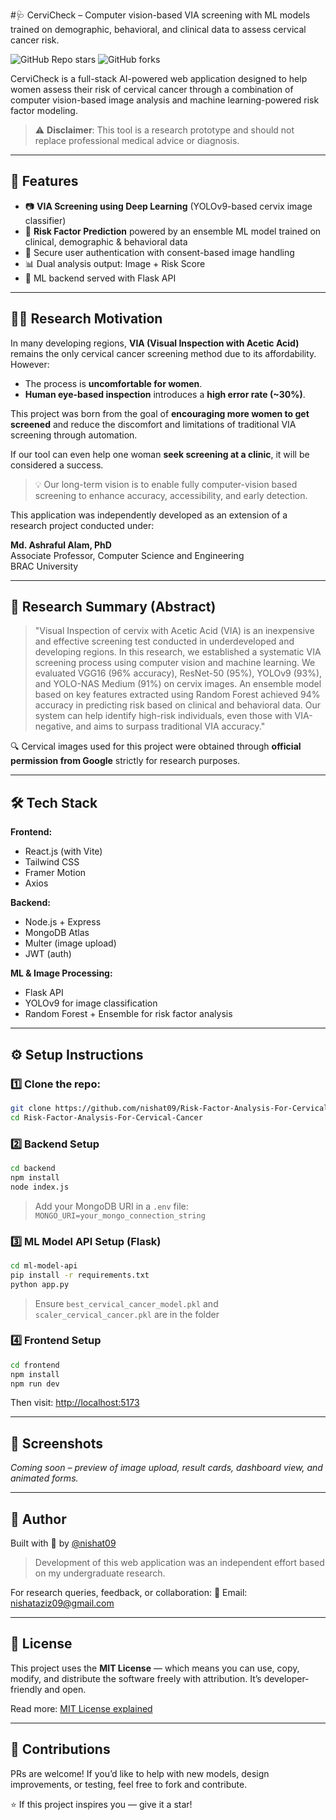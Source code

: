 #🩺 CerviCheck – Computer vision-based VIA screening with ML models trained on demographic, behavioral, and clinical data to assess cervical cancer risk.

![GitHub Repo stars](https://img.shields.io/github/stars/nishat09/Risk-Factor-Analysis-For-Cervical-Cancer?style=social)
![GitHub forks](https://img.shields.io/github/forks/nishat09/Risk-Factor-Analysis-For-Cervical-Cancer?style=social)

CerviCheck is a full-stack AI-powered web application designed to help women assess their risk of cervical cancer through a combination of computer vision-based image analysis and machine learning-powered risk factor modeling.

> ⚠️ **Disclaimer**: This tool is a research prototype and should not replace professional medical advice or diagnosis.

---

## 🎯 Features

- 📷 **VIA Screening using Deep Learning** (YOLOv9-based cervix image classifier)
- 🧬 **Risk Factor Prediction** powered by an ensemble ML model trained on clinical, demographic & behavioral data
- 🔐 Secure user authentication with consent-based image handling
- 📊 Dual analysis output: Image + Risk Score
- 🧠 ML backend served with Flask API

---

## 👩‍⚕️ Research Motivation

In many developing regions, **VIA (Visual Inspection with Acetic Acid)** remains the only cervical cancer screening method due to its affordability. However:

- The process is **uncomfortable for women**.
- **Human eye-based inspection** introduces a **high error rate (~30%)**.

This project was born from the goal of **encouraging more women to get screened** and reduce the discomfort and limitations of traditional VIA screening through automation.

If our tool can even help one woman **seek screening at a clinic**, it will be considered a success.

> 💡 Our long-term vision is to enable fully computer-vision based screening to enhance accuracy, accessibility, and early detection.

This application was independently developed as an extension of a research project conducted under:

**Md. Ashraful Alam, PhD**  
Associate Professor, Computer Science and Engineering  
BRAC University

---

## 📖 Research Summary (Abstract)

> "Visual Inspection of cervix with Acetic Acid (VIA) is an inexpensive and effective screening test conducted in underdeveloped and developing regions. In this research, we established a systematic VIA screening process using computer vision and machine learning. We evaluated VGG16 (96% accuracy), ResNet-50 (95%), YOLOv9 (93%), and YOLO-NAS Medium (91%) on cervix images. An ensemble model based on key features extracted using Random Forest achieved 94% accuracy in predicting risk based on clinical and behavioral data. Our system can help identify high-risk individuals, even those with VIA-negative, and aims to surpass traditional VIA accuracy."

🔍 Cervical images used for this project were obtained through **official permission from Google** strictly for research purposes.

---

## 🛠 Tech Stack

**Frontend:**
- React.js (with Vite)
- Tailwind CSS
- Framer Motion
- Axios

**Backend:**
- Node.js + Express
- MongoDB Atlas
- Multer (image upload)
- JWT (auth)

**ML & Image Processing:**
- Flask API
- YOLOv9 for image classification
- Random Forest + Ensemble for risk factor analysis

---

## ⚙️ Setup Instructions

### 1️⃣ Clone the repo:
```bash
git clone https://github.com/nishat09/Risk-Factor-Analysis-For-Cervical-Cancer.git
cd Risk-Factor-Analysis-For-Cervical-Cancer
```

### 2️⃣ Backend Setup
```bash
cd backend
npm install
node index.js
```
> Add your MongoDB URI in a `.env` file:
> `MONGO_URI=your_mongo_connection_string`

### 3️⃣ ML Model API Setup (Flask)
```bash
cd ml-model-api
pip install -r requirements.txt
python app.py
```
> Ensure `best_cervical_cancer_model.pkl` and `scaler_cervical_cancer.pkl` are in the folder

### 4️⃣ Frontend Setup
```bash
cd frontend
npm install
npm run dev
```
Then visit: [http://localhost:5173](http://localhost:5173)

---

## 📸 Screenshots
*Coming soon – preview of image upload, result cards, dashboard view, and animated forms.*

---

## 👤 Author

Built with 💜 by [@nishat09](https://github.com/nishat09)

> Development of this web application was an independent effort based on my undergraduate research.

For research queries, feedback, or collaboration:
📧 Email: nishataziz09@gmail.com

---

## 📜 License

This project uses the **MIT License** — which means you can use, copy, modify, and distribute the software freely with attribution. It’s developer-friendly and open.

Read more: [MIT License explained](https://opensource.org/licenses/MIT)

---

## 🤝 Contributions

PRs are welcome! If you’d like to help with new models, design improvements, or testing, feel free to fork and contribute.

⭐ If this project inspires you — give it a star!
